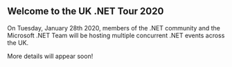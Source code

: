 ## Welcome to the UK .NET Tour 2020

On Tuesday, January 28th 2020, members of the .NET community and the Microsoft .NET Team will be hosting multiple concurrent .NET events across the UK.

More details will appear soon!
